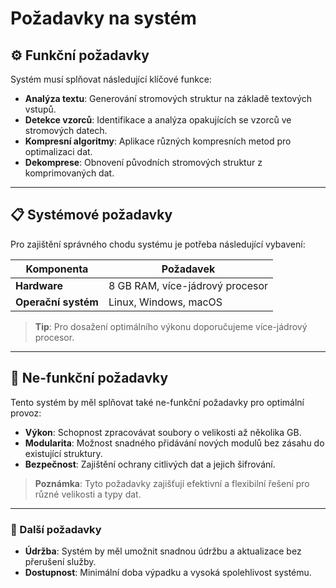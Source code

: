 # Požadavky na systém

## :gear: Funkční požadavky

Systém musí splňovat následující klíčové funkce:

- **Analýza textu**: Generování stromových struktur na základě textových vstupů.
- **Detekce vzorců**: Identifikace a analýza opakujících se vzorců ve stromových datech.
- **Kompresní algoritmy**: Aplikace různých kompresních metod pro optimalizaci dat.
- **Dekomprese**: Obnovení původních stromových struktur z komprimovaných dat.

---

## :clipboard: Systémové požadavky

Pro zajištění správného chodu systému je potřeba následující vybavení:

| **Komponenta**        | **Požadavek**                     |
|-----------------------|------------------------------------|
| **Hardware**          | 8 GB RAM, více-jádrový procesor   |
| **Operační systém**   | Linux, Windows, macOS            |

> **Tip**: Pro dosažení optimálního výkonu doporučujeme více-jádrový procesor.

---

## :wrench: Ne-funkční požadavky

Tento systém by měl splňovat také ne-funkční požadavky pro optimální provoz:

- **Výkon**: Schopnost zpracovávat soubory o velikosti až několika GB.
- **Modularita**: Možnost snadného přidávání nových modulů bez zásahu do existující struktury.
- **Bezpečnost**: Zajištění ochrany citlivých dat a jejich šifrování.

> **Poznámka**: Tyto požadavky zajišťují efektivní a flexibilní řešení pro různé velikosti a typy dat.

---

### :rocket: Další požadavky

- **Údržba**: Systém by měl umožnit snadnou údržbu a aktualizace bez přerušení služby.
- **Dostupnost**: Minimální doba výpadku a vysoká spolehlivost systému.